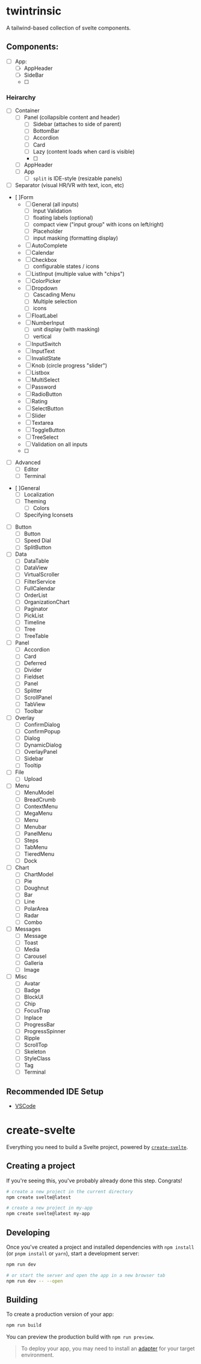 # twintrinsic
A tailwind-based collection of svelte components.

## Components:

- [ ] App:
  - [ ] AppHeader
  - [ ] SideBar
  - [ ] 

### Heirarchy
- [ ] Container
  - [ ] Panel (collapsible content and header)
    - [ ] Sidebar (attaches to side of parent)
    - [ ] BottomBar
    - [ ] Accordion
    - [ ] Card
    - [ ] Lazy (content loads when card is visible)
    - [ ] 
  - [ ] AppHeader
  - [ ] App
    - [ ] `split` is IDE-style (resizable panels)
- [ ] Separator (visual HR/VR with text, icon, etc)
- [ ]Form
  - [ ] General (all inputs)
    - [ ] Input Validation
    - [ ] floating labels (optional)
    - [ ] compact view ("input group" with icons on left/right)
    - [ ] Placeholder
    - [ ] input masking (formatting display)
  - [ ] AutoComplete
  - [ ] Calendar
  - [ ] Checkbox
    - [ ] configurable states / icons
  - [ ] ListInput (multiple value with "chips")
  - [ ] ColorPicker
  - [ ] Dropdown 
    - [ ] Cascading Menu
    - [ ] Multiple selection
    - [ ] icons
  - [ ] FloatLabel
  - [ ] NumberInput
    - [ ] unit display (with masking)
    - [ ] vertical 
  - [ ] InputSwitch
  - [ ] InputText
  - [ ] InvalidState
  - [ ] Knob (circle progress "slider")
  - [ ] Listbox
  - [ ] MultiSelect
  - [ ] Password
  - [ ] RadioButton
  - [ ] Rating
  - [ ] SelectButton
  - [ ] Slider
  - [ ] Textarea
  - [ ] ToggleButton
  - [ ] TreeSelect
  - [ ] Validation on all inputs
  - [ ] 
- [ ] Advanced
  - [ ] Editor
  - [ ] Terminal

- [ ]General
  - [ ] Localization
  - [ ] Theming
    - [ ] Colors
  - [ ] Specifying Iconsets
- [ ] Button
  - [ ] Button
  - [ ] Speed Dial
  - [ ] SplitButton
- [ ] Data
  - [ ] DataTable
  - [ ] DataView
  - [ ] VirtualScroller
  - [ ] FilterService
  - [ ] FullCalendar
  - [ ] OrderList
  - [ ] OrganizationChart
  - [ ] Paginator
  - [ ] PickList
  - [ ] Timeline
  - [ ] Tree
  - [ ] TreeTable
- [ ] Panel
  - [ ] Accordion
  - [ ] Card
  - [ ] Deferred
  - [ ] Divider
  - [ ] Fieldset
  - [ ] Panel
  - [ ] Splitter
  - [ ] ScrollPanel
  - [ ] TabView
  - [ ] Toolbar
- [ ] Overlay
  - [ ] ConfirmDialog
  - [ ] ConfirmPopup
  - [ ] Dialog
  - [ ] DynamicDialog
  - [ ] OverlayPanel
  - [ ] Sidebar
  - [ ] Tooltip
- [ ] File
  - [ ] Upload
- [ ] Menu
  - [ ] MenuModel
  - [ ] BreadCrumb
  - [ ] ContextMenu
  - [ ] MegaMenu
  - [ ] Menu
  - [ ] Menubar
  - [ ] PanelMenu
  - [ ] Steps
  - [ ] TabMenu
  - [ ] TieredMenu
  - [ ] Dock
- [ ] Chart
  - [ ] ChartModel
  - [ ] Pie
  - [ ] Doughnut
  - [ ] Bar
  - [ ] Line
  - [ ] PolarArea
  - [ ] Radar
  - [ ] Combo
- [ ] Messages
  - [ ] Message
  - [ ] Toast
  - [ ] Media
  - [ ] Carousel
  - [ ] Galleria
  - [ ] Image
- [ ] Misc
  - [ ] Avatar
  - [ ] Badge
  - [ ] BlockUI
  - [ ] Chip
  - [ ] FocusTrap
  - [ ] Inplace
  - [ ] ProgressBar
  - [ ] ProgressSpinner
  - [ ] Ripple
  - [ ] ScrollTop
  - [ ] Skeleton
  - [ ] StyleClass
  - [ ] Tag
  - [ ] Terminal

## Recommended IDE Setup

- [VSCode](https://code.visualstudio.com/)





# create-svelte

Everything you need to build a Svelte project, powered by [`create-svelte`](https://github.com/sveltejs/kit/tree/master/packages/create-svelte).

## Creating a project

If you're seeing this, you've probably already done this step. Congrats!

```bash
# create a new project in the current directory
npm create svelte@latest

# create a new project in my-app
npm create svelte@latest my-app
```

## Developing

Once you've created a project and installed dependencies with `npm install` (or `pnpm install` or `yarn`), start a development server:

```bash
npm run dev

# or start the server and open the app in a new browser tab
npm run dev -- --open
```

## Building

To create a production version of your app:

```bash
npm run build
```

You can preview the production build with `npm run preview`.

> To deploy your app, you may need to install an [adapter](https://kit.svelte.dev/docs/adapters) for your target environment.